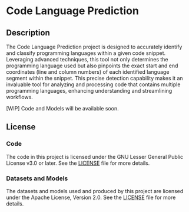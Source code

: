 # Code Language Prediction

## Description
The Code Language Prediction project is designed to accurately identify and classify programming languages within a given code snippet. Leveraging advanced techniques, this tool not only determines the programming language used but also pinpoints the exact start and end coordinates (line and column numbers) of each identified language segment within the snippet. This precise detection capability makes it an invaluable tool for analyzing and processing code that contains multiple programming languages, enhancing understanding and streamlining workflows.

[WIP] Code and Models will be available soon.

## License

### Code

The code in this project is licensed under the GNU Lesser General Public License v3.0 or later. See the [LICENSE](LICENSE) file for more details.

### Datasets and Models

The datasets and models used and produced by this project are licensed under the Apache License, Version 2.0. See the [LICENSE](./data/LICENSE) file for more details.

